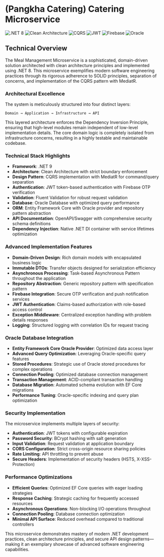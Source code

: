           
# (Pangkha Catering) Catering Microservice

![.NET 8](https://img.shields.io/badge/.NET-8.0-512BD4) ![Clean Architecture](https://img.shields.io/badge/Architecture-Clean-009688) ![CQRS](https://img.shields.io/badge/Pattern-CQRS-FF5722) ![JWT](https://img.shields.io/badge/Auth-JWT-FFCA28) ![Firebase](https://img.shields.io/badge/Integration-Firebase-FFCA28) ![Oracle](https://img.shields.io/badge/Database-Oracle-F80000)

## Technical Overview

The Meal Management Microservice is a sophisticated, domain-driven solution architected with clean architecture principles and implemented using .NET 8. This microservice exemplifies modern software engineering practices through its rigorous adherence to SOLID principles, separation of concerns, and implementation of the CQRS pattern with MediatR.

### Architectural Excellence

The system is meticulously structured into four distinct layers:

```
Domain → Application → Infrastructure → API
```

This layered architecture enforces the Dependency Inversion Principle, ensuring that high-level modules remain independent of low-level implementation details. The core domain logic is completely isolated from infrastructure concerns, resulting in a highly testable and maintainable codebase.

### Technical Stack Highlights

- **Framework**: .NET 9
- **Architecture**: Clean Architecture with strict boundary enforcement
- **Design Pattern**: CQRS implementation with MediatR for command/query separation
- **Authentication**: JWT token-based authentication with Firebase OTP verification
- **Validation**: Fluent Validation for robust request validation
- **Database**: Oracle Database with optimized query performance
- **ORM**: Entity Framework Core with Oracle provider and repository pattern abstraction
- **API Documentation**: OpenAPI/Swagger with comprehensive security schema definitions
- **Dependency Injection**: Native .NET DI container with service lifetimes optimization

### Advanced Implementation Features

- **Domain-Driven Design**: Rich domain models with encapsulated business logic
- **Immutable DTOs**: Transfer objects designed for serialization efficiency
- **Asynchronous Processing**: Task-based Asynchronous Pattern throughout the application
- **Repository Abstraction**: Generic repository pattern with specification pattern
- **Firebase Integration**: Secure OTP verification and push notification services
- **JWT Authentication**: Claims-based authorization with role-based access control
- **Exception Middleware**: Centralized exception handling with problem details responses
- **Logging**: Structured logging with correlation IDs for request tracing

### Oracle Database Integration

- **Entity Framework Core Oracle Provider**: Optimized data access layer
- **Advanced Query Optimization**: Leveraging Oracle-specific query features
- **Stored Procedures**: Strategic use of Oracle stored procedures for complex operations
- **Connection Pooling**: Optimized database connection management
- **Transaction Management**: ACID-compliant transaction handling
- **Database Migration**: Automated schema evolution with EF Core migrations
- **Performance Tuning**: Oracle-specific indexing and query plan optimization

### Security Implementation

The microservice implements multiple layers of security:

- **Authentication**: JWT tokens with configurable expiration
- **Password Security**: BCrypt hashing with salt generation
- **Input Validation**: Request validation at application boundary
- **CORS Configuration**: Strict cross-origin resource sharing policies
- **Rate Limiting**: API throttling to prevent abuse
- **Secure Headers**: Implementation of security headers (HSTS, X-XSS-Protection)

### Performance Optimizations

- **Efficient Queries**: Optimized EF Core queries with eager loading strategies
- **Response Caching**: Strategic caching for frequently accessed resources
- **Asynchronous Operations**: Non-blocking I/O operations throughout
- **Connection Pooling**: Database connection optimization
- **Minimal API Surface**: Reduced overhead compared to traditional controllers

This microservice demonstrates mastery of modern .NET development practices, clean architecture principles, and secure API design patterns—making it an exemplary showcase of advanced software engineering capabilities.

        
